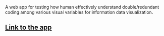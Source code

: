 A web app for testing how human effectively understand double/redundant coding among various visual variables for information data visualization.

## [Link to the app](https://dc.zsazn.com)

